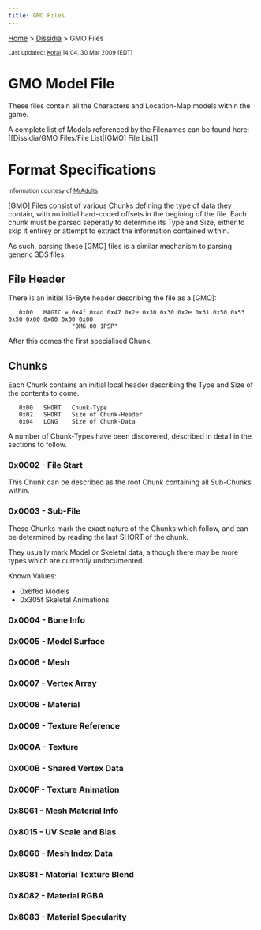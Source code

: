 ```yaml
---
title: GMO Files
---
```


[Home](Main%20Page.md) > [Dissidia](Dissidia.md) > GMO Files

<small>Last updated: [Koral][] 14:04, 30 Mar 2009 (EDT)</small>

# GMO Model File

These files contain all the Characters and Location-Map models within
the game.

A complete list of Models referenced by the Filenames can be found here:
\[\[Dissidia/GMO Files/File List\|\[GMO\] File List\]\]

# Format Specifications

<small>Information courtesy of [MrAdults][]</small>

\[GMO\] Files consist of various Chunks defining the type of data they
contain, with no initial hard-coded offsets in the begining of the file.
Each chunk must be parsed seperatly to determine its Type and Size,
either to skip it entirey or attempt to extract the information
contained within.

As such, parsing these \[GMO\] files is a similar mechanism to parsing
generic 3DS files.

## File Header

There is an initial 16-Byte header describing the file as a \[GMO\]:

       0x00   MAGIC = 0x4f 0x4d 0x47 0x2e 0x30 0x30 0x2e 0x31 0x50 0x53 0x50 0x00 0x00 0x00 0x00 
                      "OMG 00 1PSP"

After this comes the first specialised Chunk.

## Chunks

Each Chunk contains an initial local header describing the Type and Size
of the contents to come.

       0x00   SHORT   Chunk-Type
       0x02   SHORT   Size of Chunk-Header
       0x04   LONG    Size of Chunk-Data

A number of Chunk-Types have been discovered, described in detail in the
sections to follow.

### 0x0002 - File Start

This Chunk can be described as the root Chunk containing all Sub-Chunks
within.

### 0x0003 - Sub-File

These Chunks mark the exact nature of the Chunks which follow, and can
be determined by reading the last SHORT of the chunk.

They usually mark Model or Skeletal data, although there may be more
types which are currently undocumented.

Known Values:

-   0x6f6d Models
-   0x305f Skeletal Animations

### 0x0004 - Bone Info

### 0x0005 - Model Surface

### 0x0006 - Mesh

### 0x0007 - Vertex Array

### 0x0008 - Material

### 0x0009 - Texture Reference

### 0x000A - Texture

### 0x000B - Shared Vertex Data

### 0x000F - Texture Animation

### 0x8061 - Mesh Material Info

### 0x8015 - UV Scale and Bias

### 0x8066 - Mesh Index Data

### 0x8081 - Material Texture Blend

### 0x8082 - Material RGBA

### 0x8083 - Material Specularity

  [Koral]: User:Koral.md "wikilink"
  [MrAdults]: http://www.richwhitehouse.com/index.php?postid=34
